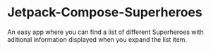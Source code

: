 # Jetpack-Compose-Superheroes

An easy app where you can find a list of different Superheroes with aditional information displayed when you expand the list item.
